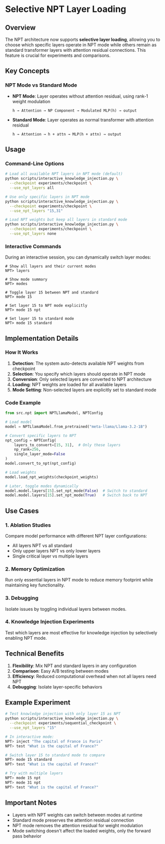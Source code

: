 # Selective NPT Layer Loading

## Overview

The NPT architecture now supports **selective layer loading**, allowing you to choose which specific layers operate in NPT mode while others remain as standard transformer layers with attention residual connections. This feature is crucial for experiments and comparisons.

## Key Concepts

### NPT Mode vs Standard Mode

- **NPT Mode**: Layer operates without attention residual, using rank-1 weight modulation
  ```
  h → Attention → NP Component → Modulated MLP(h) → output
  ```

- **Standard Mode**: Layer operates as normal transformer with attention residual
  ```
  h → Attention → h + attn → MLP(h + attn) → output
  ```

## Usage

### Command-Line Options

```bash
# Load all available NPT layers in NPT mode (default)
python scripts/interactive_knowledge_injection.py \
  --checkpoint experiments/checkpoint \
  --use_npt_layers all

# Use only specific layers in NPT mode
python scripts/interactive_knowledge_injection.py \
  --checkpoint experiments/checkpoint \
  --use_npt_layers "15,31"

# Load NPT weights but keep all layers in standard mode
python scripts/interactive_knowledge_injection.py \
  --checkpoint experiments/checkpoint \
  --use_npt_layers none
```

### Interactive Commands

During an interactive session, you can dynamically switch layer modes:

```
# Show all layers and their current modes
NPT> layers

# Show mode summary
NPT> modes

# Toggle layer 15 between NPT and standard
NPT> mode 15

# Set layer 15 to NPT mode explicitly
NPT> mode 15 npt

# Set layer 15 to standard mode
NPT> mode 15 standard
```

## Implementation Details

### How It Works

1. **Detection**: The system auto-detects available NPT weights from checkpoint
2. **Selection**: You specify which layers should operate in NPT mode
3. **Conversion**: Only selected layers are converted to NPT architecture
4. **Loading**: NPT weights are loaded for all available layers
5. **Mode Setting**: Non-selected layers are explicitly set to standard mode

### Code Example

```python
from src.npt import NPTLlamaModel, NPTConfig

# Load model
model = NPTLlamaModel.from_pretrained("meta-llama/Llama-3.2-1B")

# Convert specific layers to NPT
npt_config = NPTConfig(
    layers_to_convert=[15, 31],  # Only these layers
    np_rank=256,
    single_layer_mode=False
)
model.convert_to_npt(npt_config)

# Load weights
model.load_npt_weights(checkpoint_weights)

# Later, toggle modes dynamically
model.model.layers[15].set_npt_mode(False)  # Switch to standard
model.model.layers[15].set_npt_mode(True)   # Switch back to NPT
```

## Use Cases

### 1. Ablation Studies
Compare model performance with different NPT layer configurations:
- All layers NPT vs all standard
- Only upper layers NPT vs only lower layers
- Single critical layer vs multiple layers

### 2. Memory Optimization
Run only essential layers in NPT mode to reduce memory footprint while maintaining key functionality.

### 3. Debugging
Isolate issues by toggling individual layers between modes.

### 4. Knowledge Injection Experiments
Test which layers are most effective for knowledge injection by selectively enabling NPT mode.

## Technical Benefits

1. **Flexibility**: Mix NPT and standard layers in any configuration
2. **Comparison**: Easy A/B testing between modes
3. **Efficiency**: Reduced computational overhead when not all layers need NPT
4. **Debugging**: Isolate layer-specific behaviors

## Example Experiment

```bash
# Test knowledge injection with only layer 15 as NPT
python scripts/interactive_knowledge_injection.py \
  --checkpoint experiments/sequential_checkpoint \
  --use_npt_layers "15"

# In interactive mode:
NPT> inject "The capital of France is Paris"
NPT> test "What is the capital of France?"

# Switch layer 15 to standard mode to compare
NPT> mode 15 standard
NPT> test "What is the capital of France?"

# Try with multiple layers
NPT> mode 15 npt
NPT> mode 31 npt
NPT> test "What is the capital of France?"
```

## Important Notes

- Layers with NPT weights can switch between modes at runtime
- Standard mode preserves the attention residual connection
- NPT mode removes the attention residual for weight modulation
- Mode switching doesn't affect the loaded weights, only the forward pass behavior
